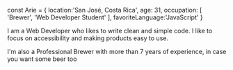 const Arie = {
location:'San José, Costa Rica',
age: 31,
occupation: [ 'Brewer', 'Web Developer Student' ],
favoriteLanguage:'JavaScript'
}

I am a Web Developer who likes to write clean and simple code. I like to focus on accessibility and making products easy to use. 

I'm also a Professional Brewer with more than 7 years of experience, in case you want some beer too 
<!---
Ariel-GonzAguer/Ariel-GonzAgue is a ✨ special ✨ repository because its `README.md` (this file) appears on your GitHub profile.
You can click the Preview link to take a look at your changes.
--->
